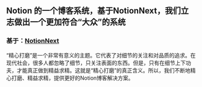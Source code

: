 ## Notion 的一个博客系统，基于NotionNext，我们立志做出一个更加符合“大众”的系统
### 基于：[NotionNext](LICENSE/notionnext)

“精心打磨”是一个非常有意义的主题。它代表了对细节的关注和对品质的追求。在现代社会，很多人都忽略了细节，只关注表面的东西。但是，只有在细节上下功夫，才能真正做到精益求精。这就是“精心打磨”的真正含义。所以，我们不断地精心打磨、精益求精，提供更好的Notion博客解决方案。
